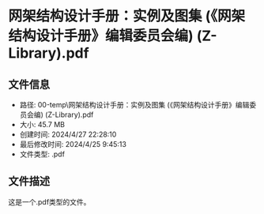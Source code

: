 ﻿# 网架结构设计手册：实例及图集 (《网架结构设计手册》编辑委员会编) (Z-Library).pdf

## 文件信息
- 路径: 00-temp\网架结构设计手册：实例及图集 (《网架结构设计手册》编辑委员会编) (Z-Library).pdf
- 大小: 45.7 MB
- 创建时间: 2024/4/27 22:28:10
- 最后修改时间: 2024/4/25 9:45:13
- 文件类型: .pdf

## 文件描述
这是一个.pdf类型的文件。

